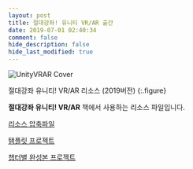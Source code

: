 ```yaml
---
layout: post
title: 절대강좌! 유니티 VR/AR 출간
date: 2019-07-01 02:40:34
comment: false
hide_description: false
hide_last_modified: true
---
```


![UnityVRAR Cover](http://IndieGameMaker.github.io/images/books/unityvrar_cover.png)

절대강좌 유니티! VR/AR 리소스 (2019버전)
{:.figure}

**절대강좌 유니티! VR/AR** 책에서 사용하는 리소스 파일입니다.

[리소스 압축파일](https://1drv.ms/f/s!Asker0nVo1TSyM5vX3P6nOovzARO0Q)

[탬플릿 프로젝트](https://1drv.ms/f/s!Asker0nVo1TSyM5upQHGLbgwsDNLJw)

[챕터별 완성본 프로젝트](https://1drv.ms/f/s!Asker0nVo1TSyM5wxNoGzakq_fvJBg)
